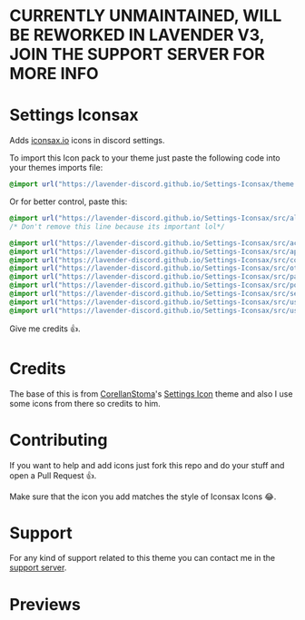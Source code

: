 # CURRENTLY UNMAINTAINED, WILL BE REWORKED IN LAVENDER V3, JOIN THE SUPPORT SERVER FOR MORE INFO

# Settings Iconsax
Adds [iconsax.io](https://iconsax.io) icons in discord settings.

To import this Icon pack to your theme just paste the following code into your themes imports file:

```css
@import url("https://lavender-discord.github.io/Settings-Iconsax/theme.css");
```

Or for better control, paste this:

```css
@import url("https://lavender-discord.github.io/Settings-Iconsax/src/allignment.css");
/* Don't remove this line because its important lol*/

@import url("https://lavender-discord.github.io/Settings-Iconsax/src/activity-settings.css");
@import url("https://lavender-discord.github.io/Settings-Iconsax/src/app-settings.css");
@import url("https://lavender-discord.github.io/Settings-Iconsax/src/community.css");
@import url("https://lavender-discord.github.io/Settings-Iconsax/src/other.css");
@import url("https://lavender-discord.github.io/Settings-Iconsax/src/payment-settings.css");
@import url("https://lavender-discord.github.io/Settings-Iconsax/src/powercord.css");
@import url("https://lavender-discord.github.io/Settings-Iconsax/src/server.css");
@import url("https://lavender-discord.github.io/Settings-Iconsax/src/user-management.css");
@import url("https://lavender-discord.github.io/Settings-Iconsax/src/user-settings.css");
```

Give me credits 👍.

# Credits

The base of this is from [CorellanStoma](https://github.com/CorellanStoma)'s [Settings Icon](https://github.com/CreArts-Community/Settings-Icons) theme and also I use some icons from there so credits to him.

# Contributing

If you want to help and add icons just fork this repo and do your stuff and open a Pull Request 👍.

Make sure that the icon you add matches the style of Iconsax Icons 😂.

# Support

For any kind of support related to this theme you can contact me in the [support server](https://discord.gg/B9TK7nqRE4).

# Previews

<img src="https://lavender-discord.github.io/Settings-Iconsax/assets/1.png" alt="">

<br>

<img src="https://lavender-discord.github.io/Settings-Iconsax/assets/2.png" alt="">
